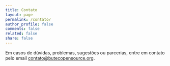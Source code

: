 ```yaml
---
title: Contato
layout: page
permalink: /contato/
author_profile: false
comments: false
related: false
share: false
---
```


Em casos de dúvidas, problemas, sugestões ou parcerias, entre em contato pelo email [contato@butecopensource.org](mailto:contato@butecopensource.org).
